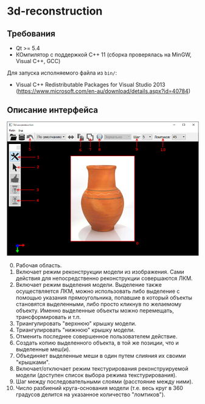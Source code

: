 ﻿# 3d-reconstruction

## Требования

- Qt >= 5.4
- КОмпилятор с поддержкой С++ 11 (сборка проверялась на MinGW, Visual C++, GCC)

Для запуска исполняемого файла из `bin/`:
- Visual C++ Redistributable Packages for Visual Studio 2013 (https://www.microsoft.com/en-au/download/details.aspx?id=40784)

## Описание интерфейса
![screenshot.png](https://github.com/almikh/3d-reconstruction/blob/master/screenshot.png "Скриншот программы")

0. Рабочая область.
1. Включает режим реконструкции модели из изображения. Сами действия для непосредственно реконструкции совершаются ЛКМ.
2. Включает режим выделения модели. Выделение также осуществляется ЛКМ, можно использовать либо выделение с помощью указания прямоугольника, попавшие в который объекты становятся выделенными, либо просто кликнув по желаемому объекту. Именно выделенные объекты можно перемещать, трансформировать и т.п.
3. Триангулировать "верхнюю" крышку модели.
4. Триангулировать "нижнюю" крышку модели.
5. Отменить последнее совершенное пользователем действие.
6. Создать копию выделенного объекта, в той же позиции, что и выделенные меш(и).
7. Объединяет выделенные меши в один путем слияния их своими "крышками".
8. Включает/отключает режим текстурирования реконструируемой модели (доступен список выбора режима текстурирования).
9. Шаг между последовательными слоями (расстояние между ними).
10. Число разбиений круга-основания модели (т.е. весь круг в 360 градусов делится на указанное количество "ломтиков").
